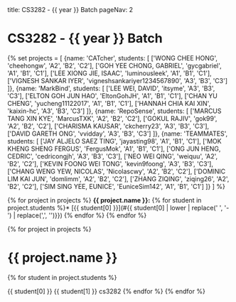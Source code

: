 <frontmatter>
title: CS3282 - {{ year }} Batch
pageNav: 2
</frontmatter>

# CS3282 - {{ year }} Batch

{% set projects = [
    {name: 'CATcher', students: [
        ['WONG CHEE HONG', 'cheehongw', 'A2', 'B2', 'C2'],
        ['GOH YEE CHONG, GABRIEL', 'gycgabriel', 'A1', 'B1', 'C1'],
        ['LEE XIONG JIE, ISAAC', 'luminousleek', 'A1', 'B1', 'C1'],
        ['VIGNESH SANKAR IYER', 'vigneshsankariyer1234567890', 'A3', 'B3', 'C3']
    ]},
    {name: 'MarkBind', students: [
        ['LEE WEI, DAVID', 'itsyme', 'A3', 'B3', 'C3'],
        ['ELTON GOH JUN HAO', 'EltonGohJH', 'A1', 'B1', 'C1'],
        ['CHAN YU CHENG', 'yucheng11122017', 'A1', 'B1', 'C1'],
        ['HANNAH CHIA KAI XIN', 'kaixin-hc', 'A3', 'B3', 'C3']
    ]},
    {name: 'RepoSense', students: [
        ['MARCUS TANG XIN KYE', 'MarcusTXK', 'A2', 'B2', 'C2'],
        ['GOKUL RAJIV', 'gok99', 'A2', 'B2', 'C2'],
        ['CHARISMA KAUSAR', 'ckcherry23', 'A3', 'B3', 'C3'],
        ['DAVID GARETH ONG', 'vvidday', 'A3', 'B3', 'C3']
    ]},
    {name: 'TEAMMATES', students: [
        ['JAY ALJELO SAEZ TING', 'jayasting98', 'A1', 'B1', 'C1'],
        ['MOK KHENG SHENG FERGUS', 'FergusMok', 'A1', 'B1', 'C1'],
        ['ONG JUN HENG, CEDRIC', 'cedricongjh', 'A3', 'B3', 'C3'],
        ['NEO WEI QING', 'weiquu', 'A2', 'B2', 'C2'],
        ['KEVIN FOONG WEI TONG', 'kevin9foong', 'A3', 'B3', 'C3'],
        ['CHANG WENG YEW, NICOLAS', 'Nicolascwy', 'A2', 'B2', 'C2'],
        ['DOMINIC LIM KAI JUN', 'domlimm', 'A2', 'B2', 'C2'],
        ['ZHANG ZIQING', 'ziqing26', 'A2', 'B2', 'C2'],
        ['SIM SING YEE, EUNICE', 'EuniceSim142', 'A1', 'B1', 'C1']
    ]}
] %}

{% for project in projects %}
**{{ project.name }}:**
{% for student in project.students %}* [{{ student[0] }}](#{{ student[0] | lower | replace(' ', '-') | replace(',', '')}})
{% endfor %}
{% endfor %}

{% for project in projects %}
# {{ project.name }}
  {% for student in project.students %}

<include src="students/{{ student[1] }}/studentInfo.md" boilerplate >
  <span id="name">{{ student[0] }}</span>
  <span id="folder">{{ student[1] }}</span>
  <span id="mod">cs3282</span>
</include>
  {% endfor %}
{% endfor %}
